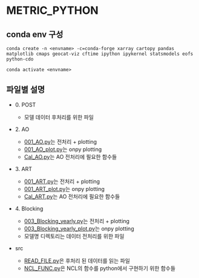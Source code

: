 # METRIC_PYTHON

## conda env 구성
```
conda create -n <envname> -c=conda-forge xarray cartopy pandas matplotlib cmaps geocat-viz cftime ipython ipykernel statsmodels eofs python-cdo

conda activate <envname>
```
## 파일별 설명
* 0\. POST
    * 모델 데이터 후처리를 위한 파일
* 2\. AO
    * [001_AO.py](https://github.com/jhchoippl/METRIC_PYTHON/blob/main/2.AO/001_AO.py)는 전처리 + plotting
    * [001_AO_plot.py](https://github.com/jhchoippl/METRIC_PYTHON/blob/main/2.AO/001_AO_plot.py)는 onpy plotting
    * [Cal_AO.py](https://github.com/jhchoippl/METRIC_PYTHON/blob/main/2.AO/Cal_AO.py)는 AO 전처리에 필요한 함수들
* 3\. ART
    * [001_ART.py](https://github.com/jhchoippl/METRIC_PYTHON/blob/main/3.ART/001_ART.py)는 전처리 + plotting
    * [001_ART_plot.py](https://github.com/jhchoippl/METRIC_PYTHON/blob/main/3.ART/001_ART_plot.py)는 onpy plotting
    * [Cal_ART.py](https://github.com/jhchoippl/METRIC_PYTHON/blob/main/3.ART/Cal_ART.py)는 AO 전처리에 필요한 함수들

* 4\. Blocking
    * [003_Blocking_yearly.py](https://github.com/jhchoippl/METRIC_PYTHON/blob/main/4.Blocking/003_Blocking_yearly.py)는 전처리 + plotting
    * [003_Blocking_yearly_plot.py](https://github.com/jhchoippl/METRIC_PYTHON/blob/main/4.Blocking/003_Blocking_yearly_plot.py)는 onpy plotting
    * 모델명 디렉토리는 데이터 전처리를 위한 파일
* src
    * [READ_FILE.py](https://github.com/jhchoippl/METRIC_PYTHON/blob/main/src/READ_FILE.py)은 후처리 된 데이터를 읽는 파일
    * [NCL_FUNC.py](https://github.com/jhchoippl/METRIC_PYTHON/blob/main/src/NCL_FUNC.py)은 NCL의 함수를 python에서 구현하기 위한 함수들